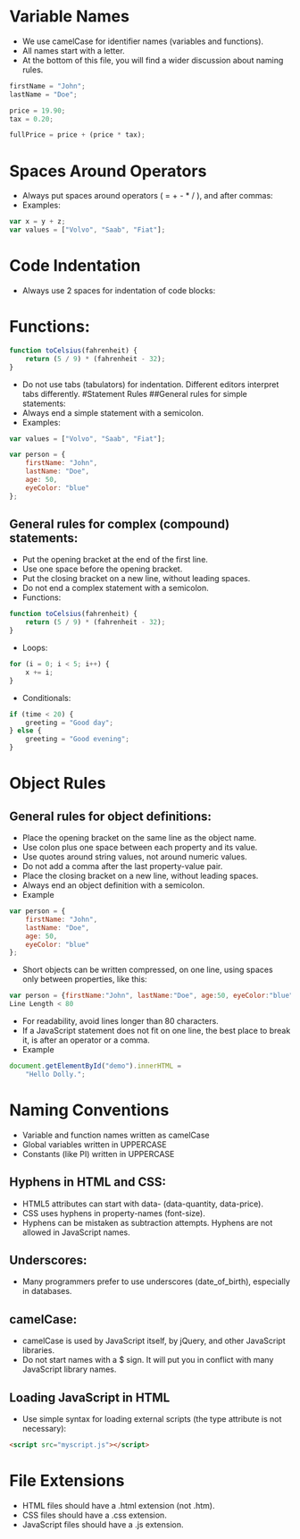 # Variable Names
- We use camelCase for identifier names (variables and functions).
- All names start with a letter.
- At the bottom of this file, you will find a wider discussion about naming rules.
```javascript
firstName = "John";
lastName = "Doe";

price = 19.90;
tax = 0.20;

fullPrice = price + (price * tax);
```
# Spaces Around Operators
- Always put spaces around operators ( = + - * / ), and after commas:
- Examples:
```javascript
var x = y + z;
var values = ["Volvo", "Saab", "Fiat"];
```
# Code Indentation
- Always use 2 spaces for indentation of code blocks:
# Functions:
```javascript
function toCelsius(fahrenheit) {
    return (5 / 9) * (fahrenheit - 32);
}
```
- Do not use tabs (tabulators) for indentation. Different editors interpret tabs differently.
#Statement Rules
##General rules for simple statements:
- Always end a simple statement with a semicolon.
- Examples:
```javascript
var values = ["Volvo", "Saab", "Fiat"];

var person = {
    firstName: "John",
    lastName: "Doe",
    age: 50,
    eyeColor: "blue"
};
```
## General rules for complex (compound) statements:
- Put the opening bracket at the end of the first line.
- Use one space before the opening bracket.
- Put the closing bracket on a new line, without leading spaces.
- Do not end a complex statement with a semicolon.
- Functions:
```javascript
function toCelsius(fahrenheit) {
    return (5 / 9) * (fahrenheit - 32);
}
```
- Loops:
```javascript
for (i = 0; i < 5; i++) {
    x += i;
}
```
- Conditionals:
```javascript
if (time < 20) {
    greeting = "Good day";
} else {
    greeting = "Good evening";
}
```
# Object Rules
## General rules for object definitions:
- Place the opening bracket on the same line as the object name.
- Use colon plus one space between each property and its value.
- Use quotes around string values, not around numeric values.
- Do not add a comma after the last property-value pair.
- Place the closing bracket on a new line, without leading spaces.
- Always end an object definition with a semicolon.
- Example
```javascript
var person = {
    firstName: "John",
    lastName: "Doe",
    age: 50,
    eyeColor: "blue"
};
```
- Short objects can be written compressed, on one line, using spaces only between properties, like this:
```javascript
var person = {firstName:"John", lastName:"Doe", age:50, eyeColor:"blue"};
Line Length < 80
```
- For readability, avoid lines longer than 80 characters.
- If a JavaScript statement does not fit on one line, the best place to break it, is after an operator or a comma.
- Example
```javascript
document.getElementById("demo").innerHTML =
    "Hello Dolly.";
```
# Naming Conventions
- Variable and function names written as camelCase
- Global variables written in UPPERCASE
- Constants (like PI) written in UPPERCASE

## Hyphens in HTML and CSS:
- HTML5 attributes can start with data- (data-quantity, data-price).
- CSS uses hyphens in property-names (font-size).
- Hyphens can be mistaken as subtraction attempts. Hyphens are not allowed in JavaScript names.

## Underscores:
- Many programmers prefer to use underscores (date_of_birth), especially in databases.

## camelCase:
- camelCase is used by JavaScript itself, by jQuery, and other JavaScript libraries.
- Do not start names with a $ sign. It will put you in conflict with many JavaScript library names.

## Loading JavaScript in HTML
- Use simple syntax for loading external scripts (the type attribute is not necessary):
```html
<script src="myscript.js"></script>
```
# File Extensions
- HTML files should have a .html extension (not .htm).
- CSS files should have a .css extension.
- JavaScript files should have a .js extension.
